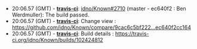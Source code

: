 * <a id="20:06.57">20:06.57 (GMT)</a> - __[travis-ci](https://github.com/travis-ci)__: <a href="https://github.com/idno/Known/issues/2710">idno/Known#2710</a> (master - ec640f2 : Ben Werdmuller): The build passed.
* <a id="20:06.57">20:06.57 (GMT)</a> - __[travis-ci](https://github.com/travis-ci)__: Change view : https://github.com/idno/Known/compare/9cac6c5bf222...ec640f2cc164
* <a id="20:06.57">20:06.57 (GMT)</a> - __[travis-ci](https://github.com/travis-ci)__: Build details : https://travis-ci.org/idno/Known/builds/102424812
